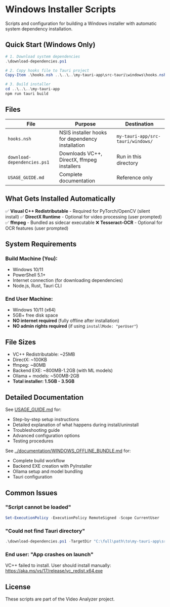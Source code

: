 # Windows Installer Scripts

Scripts and configuration for building a Windows installer with automatic system dependency installation.

## Quick Start (Windows Only)

```powershell
# 1. Download system dependencies
.\download-dependencies.ps1

# 2. Copy hooks file to Tauri project
Copy-Item .\hooks.nsh ..\..\..\my-tauri-app\src-tauri\windows\hooks.nsh

# 3. Build installer
cd ..\..\..\my-tauri-app
npm run tauri build
```

## Files

| File | Purpose | Destination |
|------|---------|-------------|
| `hooks.nsh` | NSIS installer hooks for dependency installation | `my-tauri-app/src-tauri/windows/` |
| `download-dependencies.ps1` | Downloads VC++, DirectX, ffmpeg installers | Run in this directory |
| `USAGE_GUIDE.md` | Complete documentation | Reference only |

## What Gets Installed Automatically

✅ **Visual C++ Redistributable** - Required for PyTorch/OpenCV (silent install)
✅ **DirectX Runtime** - Optional for video processing (user prompted)
✅ **ffmpeg** - Bundled as sidecar executable
❌ **Tesseract-OCR** - Optional for OCR features (user prompted)

## System Requirements

### Build Machine (You):
- Windows 10/11
- PowerShell 5.1+
- Internet connection (for downloading dependencies)
- Node.js, Rust, Tauri CLI

### End User Machine:
- Windows 10/11 (x64)
- 5GB+ free disk space
- **NO internet required** (fully offline after installation)
- **NO admin rights required** (if using `installMode: "perUser"`)

## File Sizes

- VC++ Redistributable: ~25MB
- DirectX: ~100KB
- ffmpeg: ~80MB
- Backend EXE: ~800MB-1.2GB (with ML models)
- Ollama + models: ~500MB-2GB
- **Total installer: 1.5GB - 3.5GB**

## Detailed Documentation

See [USAGE_GUIDE.md](./USAGE_GUIDE.md) for:
- Step-by-step setup instructions
- Detailed explanation of what happens during install/uninstall
- Troubleshooting guide
- Advanced configuration options
- Testing procedures

See [../documentation/WINDOWS_OFFLINE_BUNDLE.md](../documentation/WINDOWS_OFFLINE_BUNDLE.md) for:
- Complete build workflow
- Backend EXE creation with PyInstaller
- Ollama setup and model bundling
- Tauri configuration

## Common Issues

### "Script cannot be loaded"
```powershell
Set-ExecutionPolicy -ExecutionPolicy RemoteSigned -Scope CurrentUser
```

### "Could not find Tauri directory"
```powershell
.\download-dependencies.ps1 -TargetDir "C:\full\path\to\my-tauri-app\src-tauri"
```

### End user: "App crashes on launch"
VC++ failed to install. User should install manually: https://aka.ms/vs/17/release/vc_redist.x64.exe

## License

These scripts are part of the Video Analyzer project.
